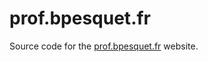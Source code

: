 prof.bpesquet.fr
===========

Source code for the [prof.bpesquet.fr](http://prof.bpesquet.fr) website.
